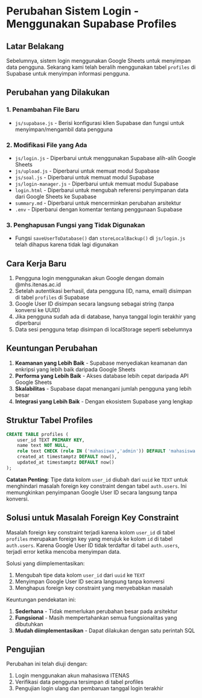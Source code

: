 # Perubahan Sistem Login - Menggunakan Supabase Profiles

## Latar Belakang
Sebelumnya, sistem login menggunakan Google Sheets untuk menyimpan data pengguna. Sekarang kami telah beralih menggunakan tabel `profiles` di Supabase untuk menyimpan informasi pengguna.

## Perubahan yang Dilakukan

### 1. Penambahan File Baru
- `js/supabase.js` - Berisi konfigurasi klien Supabase dan fungsi untuk menyimpan/mengambil data pengguna

### 2. Modifikasi File yang Ada
- `js/login.js` - Diperbarui untuk menggunakan Supabase alih-alih Google Sheets
- `js/upload.js` - Diperbarui untuk memuat modul Supabase
- `js/soal.js` - Diperbarui untuk memuat modul Supabase
- `js/login-manager.js` - Diperbarui untuk memuat modul Supabase
- `login.html` - Diperbarui untuk mengubah referensi penyimpanan data dari Google Sheets ke Supabase
- `summary.md` - Diperbarui untuk mencerminkan perubahan arsitektur
- `.env` - Diperbarui dengan komentar tentang penggunaan Supabase

### 3. Penghapusan Fungsi yang Tidak Digunakan
- Fungsi `saveUserToDatabase()` dan `storeLocalBackup()` di `js/login.js` telah dihapus karena tidak lagi digunakan

## Cara Kerja Baru

1. Pengguna login menggunakan akun Google dengan domain @mhs.itenas.ac.id
2. Setelah autentikasi berhasil, data pengguna (ID, nama, email) disimpan di tabel `profiles` di Supabase
3. Google User ID disimpan secara langsung sebagai string (tanpa konversi ke UUID)
4. Jika pengguna sudah ada di database, hanya tanggal login terakhir yang diperbarui
5. Data sesi pengguna tetap disimpan di localStorage seperti sebelumnya

## Keuntungan Perubahan

1. **Keamanan yang Lebih Baik** - Supabase menyediakan keamanan dan enkripsi yang lebih baik daripada Google Sheets
2. **Performa yang Lebih Baik** - Akses database lebih cepat daripada API Google Sheets
3. **Skalabilitas** - Supabase dapat menangani jumlah pengguna yang lebih besar
4. **Integrasi yang Lebih Baik** - Dengan ekosistem Supabase yang lengkap

## Struktur Tabel Profiles

```sql
CREATE TABLE profiles (
    user_id TEXT PRIMARY KEY,
    name text NOT NULL,
    role text CHECK (role IN ('mahasiswa','admin')) DEFAULT 'mahasiswa',
    created_at timestamptz DEFAULT now(),
    updated_at timestamptz DEFAULT now()
);
```

**Catatan Penting**: Tipe data kolom `user_id` diubah dari `uuid` ke `TEXT` untuk menghindari masalah foreign key constraint dengan tabel `auth.users`. Ini memungkinkan penyimpanan Google User ID secara langsung tanpa konversi.

## Solusi untuk Masalah Foreign Key Constraint

Masalah foreign key constraint terjadi karena kolom `user_id` di tabel `profiles` merupakan foreign key yang merujuk ke kolom `id` di tabel `auth.users`. Karena Google User ID tidak terdaftar di tabel `auth.users`, terjadi error ketika mencoba menyimpan data.

Solusi yang diimplementasikan:
1. Mengubah tipe data kolom `user_id` dari `uuid` ke `TEXT`
2. Menyimpan Google User ID secara langsung tanpa konversi
3. Menghapus foreign key constraint yang menyebabkan masalah

Keuntungan pendekatan ini:
1. **Sederhana** - Tidak memerlukan perubahan besar pada arsitektur
2. **Fungsional** - Masih mempertahankan semua fungsionalitas yang dibutuhkan
3. **Mudah diimplementasikan** - Dapat dilakukan dengan satu perintah SQL

## Pengujian

Perubahan ini telah diuji dengan:
1. Login menggunakan akun mahasiswa ITENAS
2. Verifikasi data pengguna tersimpan di tabel profiles
3. Pengujian login ulang dan pembaruan tanggal login terakhir